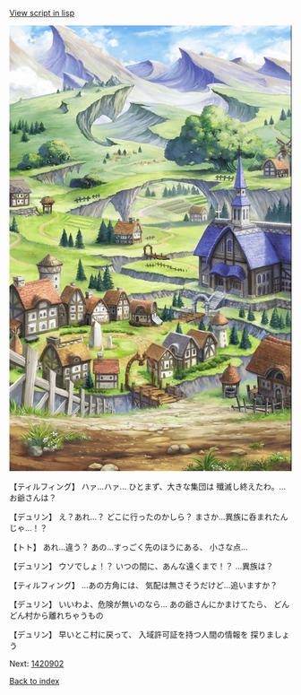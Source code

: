 [View script in lisp](../scripts/1420702.txt)

![004_outland.png](../images/backgrounds/004_outland.png)

【ティルフィング】
ハァ…ハァ…
ひとまず、大きな集団は
殲滅し終えたわ。…お爺さんは？

【デュリン】
え？あれ…？
どこに行ったのかしら？
まさか…異族に呑まれたんじゃ…！？

【トト】
あれ…違う？
あの…すっごく先のほうにある、
小さな点…

【デュリン】
ウソでしょ！？
いつの間に、あんな遠くまで！？
…異族は？

【ティルフィング】
…あの方角には、
気配は無さそうだけど…追いますか？

【デュリン】
いいわよ、危険が無いのなら…
あの爺さんにかまけてたら、
どんどん村から離れちゃうもの

【デュリン】
早いとこ村に戻って、
入域許可証を持つ人間の情報を
探りましょう

Next: [1420902](1420902.md)

[Back to index](index.md)
